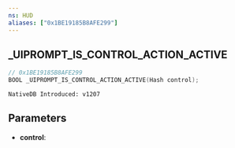 ```yaml
---
ns: HUD
aliases: ["0x1BE19185B8AFE299"]
---
```

## _UIPROMPT_IS_CONTROL_ACTION_ACTIVE

```c
// 0x1BE19185B8AFE299
BOOL _UIPROMPT_IS_CONTROL_ACTION_ACTIVE(Hash control);
```

```
NativeDB Introduced: v1207
```

## Parameters
* **control**:
